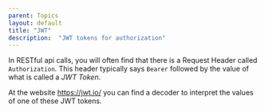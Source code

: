 ```yaml
---
parent: Topics
layout: default
title: "JWT"
description:  "JWT tokens for authorization"
---
```


In RESTful api calls, you will often find that there is a Request Header called `Authorization`.  This header typically says `Bearer` followed by 
the value of what is called a *JWT Token*.

At the website <https://jwt.io/> you can find a decoder to interpret the values of one of these JWT tokens.

